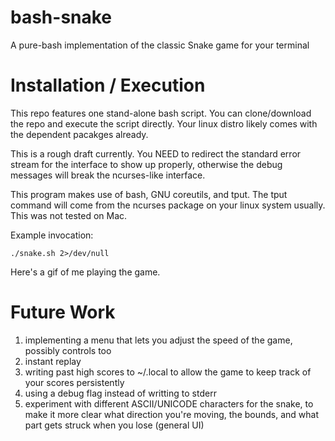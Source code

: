 # bash-snake
A pure-bash implementation of the classic Snake game for your terminal

# Installation / Execution
This repo features one stand-alone bash script. You can clone/download the repo and execute the script directly. Your linux distro likely comes with the dependent pacakges already.

This is a rough draft currently. You NEED to redirect the standard error stream for the interface to show up properly, otherwise the debug messages will break the ncurses-like interface.

This program makes use of bash, GNU coreutils, and tput. The tput command will come from the ncurses package on your linux system usually. This was not tested on Mac.

Example invocation:
```
./snake.sh 2>/dev/null
```

Here's a gif of me playing the game.

# Future Work
1. implementing a menu that lets you adjust the speed of the game, possibly controls too
2. instant replay
3. writing past high scores to ~/.local to allow the game to keep track of your scores persistently
4. using a debug flag instead of writting to stderr
5. experiment with different ASCII/UNICODE characters for the snake, to make it more clear what direction you're moving, the bounds, and what part gets struck when you lose (general UI)
